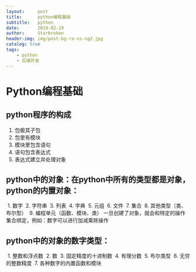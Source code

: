 ```yaml
---
layout:     post
title:      python编程基础
subtitle:   python
date:       2019-02-19
author:     Starbroken
header-img: img/post-bg-re-vs-ng2.jpg
catalog: true
tags:
    - python
    - 后端开发
---
```

# Python编程基础

## python程序的构成

1. 包极其子包
2. 包里有模块
3. 模块里包含语句
4. 语句包含表达式
5. 表达式建立并处理对象

## python中的对象：在python中所有的类型都是对象，python的内置对象：

​    1. 数字
​    2. 字符串
​    3. 列表
​    4. 字典
​    5. 元组
​    6. 文件
​    7. 集合
​    8. 其他类型（类、布尔型）
​    9. 编程单元（函数、模块、类）
一旦创建了对象，就会和特定的操作集合绑定，例如：数字可以进行加减乘除操作

## python中的对象的数字类型：

​    1. 整数和浮点数
​    2. 数
​    3. 固定精度的十进制数
​    4. 有理分数
​    5. 布尔类型
​    6. 无穷的整数精度
​    7. 各种数字的内置函数和模块

